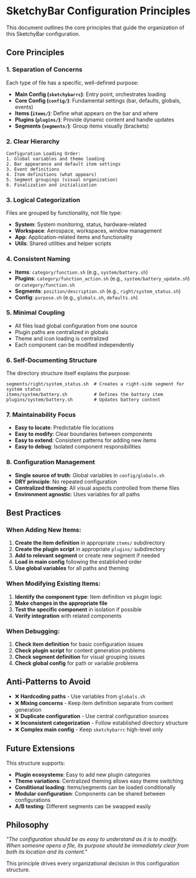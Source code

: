 # SketchyBar Configuration Principles

This document outlines the core principles that guide the organization of this SketchyBar configuration.

## Core Principles

### 1. **Separation of Concerns**

Each type of file has a specific, well-defined purpose:

- **Main Config (`sketchybarrc`)**: Entry point, orchestrates loading
- **Core Config (`config/`)**: Fundamental settings (bar, defaults, globals, events)
- **Items (`items/`)**: Define what appears on the bar and where
- **Plugins (`plugins/`)**: Provide dynamic content and handle updates
- **Segments (`segments/`)**: Group items visually (brackets)

### 2. **Clear Hierarchy**

```
Configuration Loading Order:
1. Global variables and theme loading
2. Bar appearance and default item settings  
3. Event definitions
4. Item definitions (what appears)
5. Segment groupings (visual organization)
6. Finalization and initialization
```

### 3. **Logical Categorization**

Files are grouped by functionality, not file type:

- **System**: System monitoring, status, hardware-related
- **Workspace**: Aerospace, workspaces, window management  
- **App**: Application-related items and functionality
- **Utils**: Shared utilities and helper scripts

### 4. **Consistent Naming**

- **Items**: `category/function.sh` (e.g., `system/battery.sh`)
- **Plugins**: `category/function_action.sh` (e.g., `system/battery_update.sh`) or `category/function.sh`
- **Segments**: `position/description.sh` (e.g., `right/system_status.sh`)
- **Config**: `purpose.sh` (e.g., `globals.sh`, `defaults.sh`)

### 5. **Minimal Coupling**

- All files load global configuration from one source
- Plugin paths are centralized in globals
- Theme and icon loading is centralized
- Each component can be modified independently

### 6. **Self-Documenting Structure**

The directory structure itself explains the purpose:
```
segments/right/system_status.sh  # Creates a right-side segment for system status
items/system/battery.sh          # Defines the battery item
plugins/system/battery.sh        # Updates battery content
```

### 7. **Maintainability Focus**

- **Easy to locate**: Predictable file locations
- **Easy to modify**: Clear boundaries between components
- **Easy to extend**: Consistent patterns for adding new items
- **Easy to debug**: Isolated component responsibilities

### 8. **Configuration Management**

- **Single source of truth**: Global variables in `config/globals.sh`
- **DRY principle**: No repeated configuration
- **Centralized theming**: All visual aspects controlled from theme files
- **Environment agnostic**: Uses variables for all paths

## Best Practices

### When Adding New Items:

1. **Create the item definition** in appropriate `items/` subdirectory
2. **Create the plugin script** in appropriate `plugins/` subdirectory
3. **Add to relevant segment** or create new segment if needed
4. **Load in main config** following the established order
5. **Use global variables** for all paths and theming

### When Modifying Existing Items:

1. **Identify the component type**: Item definition vs plugin logic
2. **Make changes in the appropriate file**
3. **Test the specific component** in isolation if possible
4. **Verify integration** with related components

### When Debugging:

1. **Check item definition** for basic configuration issues
2. **Check plugin script** for content generation problems  
3. **Check segment definition** for visual grouping issues
4. **Check global config** for path or variable problems

## Anti-Patterns to Avoid

- ❌ **Hardcoding paths** - Use variables from `globals.sh`
- ❌ **Mixing concerns** - Keep item definition separate from content generation
- ❌ **Duplicate configuration** - Use central configuration sources
- ❌ **Inconsistent categorization** - Follow established directory structure
- ❌ **Complex main config** - Keep `sketchybarrc` high-level only

## Future Extensions

This structure supports:
- **Plugin ecosystems**: Easy to add new plugin categories
- **Theme variations**: Centralized theming allows easy theme switching
- **Conditional loading**: Items/segments can be loaded conditionally
- **Modular configuration**: Components can be shared between configurations
- **A/B testing**: Different segments can be swapped easily

## Philosophy

*"The configuration should be as easy to understand as it is to modify. When someone opens a file, its purpose should be immediately clear from both its location and its content."*

This principle drives every organizational decision in this configuration structure.